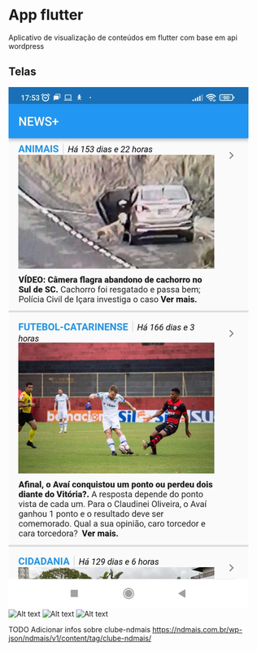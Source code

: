 # App flutter

Aplicativo de visualização de conteúdos em flutter com base em api wordpress

## Telas

![Alt text](assets/screen/screen_01.jpeg "")
![Alt text](assets/screen/screen_02.jpg "")
![Alt text](assets/screen/screen_03.jpg "")
![Alt text](assets/screen/screen_04.jpg "")


TODO
Adicionar infos sobre clube-ndmais
https://ndmais.com.br/wp-json/ndmais/v1/content/tag/clube-ndmais/